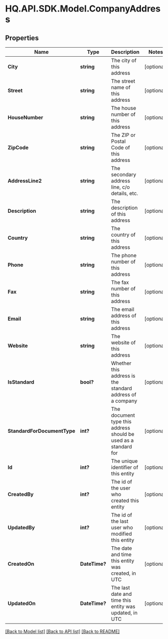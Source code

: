# HQ.API.SDK.Model.CompanyAddress
## Properties

Name | Type | Description | Notes
------------ | ------------- | ------------- | -------------
**City** | **string** | The city of this address | [optional] 
**Street** | **string** | The street name of this address | [optional] 
**HouseNumber** | **string** | The house number of this address | [optional] 
**ZipCode** | **string** | The ZIP or Postal Code of this address | [optional] 
**AddressLine2** | **string** | The secondary address line, c/o details, etc. | [optional] 
**Description** | **string** | The description of this address | [optional] 
**Country** | **string** | The country of this address | [optional] 
**Phone** | **string** | The phone number of this address | [optional] 
**Fax** | **string** | The fax number of this address | [optional] 
**Email** | **string** | The email address of this address | [optional] 
**Website** | **string** | The website of this address | [optional] 
**IsStandard** | **bool?** | Whether this address is the standard address of a company | [optional] 
**StandardForDocumentType** | **int?** | The document type this address should be used as a standard for | [optional] 
**Id** | **int?** | The unique identifier of this entity | [optional] 
**CreatedBy** | **int?** | The id of the user who created this entity | [optional] 
**UpdatedBy** | **int?** | The id of the last user who modified this entity | [optional] 
**CreatedOn** | **DateTime?** | The date and time this entity was created, in UTC | [optional] 
**UpdatedOn** | **DateTime?** | The last date and time this entity was updated, in UTC | [optional] 

[[Back to Model list]](../README.md#documentation-for-models) [[Back to API list]](../README.md#documentation-for-api-endpoints) [[Back to README]](../README.md)

